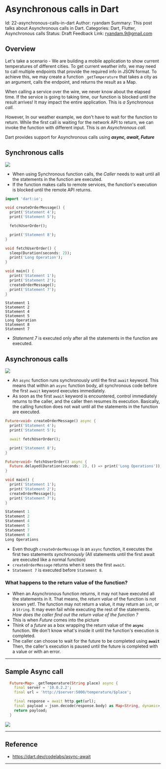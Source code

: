 # Asynchronous calls in Dart

Id: 22-asynchronous-calls-in-dart
Author: ryandam
Summary: This post talks about Asynchronous calls in Dart.
Categories: Dart, Flutter, Asynchronous calls
Status: Draft
Feedback Link: ryandam.9@gmail.com

## Overview

Let's take a scenario - We are building a mobile application to show current temperatures of different cities. To get current weather info, we may need to call multiple endpoints that provide the required info in JSON format. To achieve this, we may create a function `_getTemperature` that takes a city as an argument, calls the endpoint, and returns the result as a Map. 

When calling a service over the wire, we never know about the elapsed time. If the service is going to taking time, our function is blocked until the result arrives! It may impact the entire application. This is *a Synchronous call.*

However, In our weather example, we don't have to wait for the function to return. While the first call is waiting for the network API to return, we can invoke the function with different input. This is *an Asynchronous call.*

Dart provides support for Asynchronous calls using ***async, await, Future*** 

## Synchronous calls

![](./images/sync-calls.jpg)

- When using Synchronous function calls, the *Caller* needs to wait until all the statements in the function are executed. 
- If the function makes calls to remote services, the function's execution is blocked until the remote API returns.

```dart
import 'dart:io';

void createOrderMessage() {
  print('Statement 4');
  print('Statement 5');

  fetchUserOrder();

  print('Statement 8');
}

void fetchUserOrder() {
  sleep(Duration(seconds: 2));
  print('Long Operation');
}

void main() {
  print('Statement 1');
  print('Statement 2');
  createOrderMessage();
  print('Statement 7');
}
```

```
Statement 1
Statement 2
Statement 4
Statement 5
Long Operation
Statement 8
Statement 7
```

- *Statement 7* is executed only after all the statements in the function are executed.

## Asynchronous calls

![](./images/async-calls.jpg)

- An `async` function runs synchronously until the first `await` keyword. This means that within an `async` function body, all synchronous code before the first `await` keyword executes immediately.
- As soon as the first `await` keyword is encountered, control immediately returns to the caller, and the caller then resumes its execution. Basically, the calling function does not wait until all the statements in the function are executed.

```dart
Future<void> createOrderMessage() async {
  print('Statement 4');
  print('Statement 5');

  await fetchUserOrder();

  print('Statement 8');
}

Future<void> fetchUserOrder() async {
  Future.delayed(Duration(seconds: 2), () => print('Long Operations'));
}

void main() {
  print('Statement 1');
  print('Statement 2');
  createOrderMessage();
  print('Statement 7');
}
```

```dart
Statement 1
Statement 2
Statement 4
Statement 5
Statement 7
Statement 8
Long Operations
```

- Even though `createOrderMessage` is an `async` function, it executes the first two statements *synchronously* (All statements until the first await are executed like a normal function)
- `createOrderMessage` returns when it sees the first `await`.
- `Statement 7` is executed before `Statement 8`.

### What happens to the return value of the function?

- When an Asynchronous function returns, it may not have executed all the statements in it. That means, the *return value* of the function is not known yet!. The function may not return a value, it may return an `int`, or a `String`. It may even fail while executing the rest of the statements. *How does the caller find out the return value of the function ?*
- This is when *Future* comes into the picture
- Think of a *future* as a box wrapping the return value of the **`async`** function. We don't know what's inside it until the function's execution is completed.
- The caller can choose to wait for the future to be completed using **`await `** Then, the caller's execution is paused until the future is completed with a value or with an error.

****

## Sample Async call

```dart
  Future<Map> _getTemperature(String place) async {
    final server = '10.0.2.2';
    final url = 'http://$server:5000/temperature/$place';

    final response = await http.get(url);
    final payload = json.decode(response.body) as Map<String, dynamic>;
    return payload;
  }
```

![](./images/asynchronous-calls-dart.gif)

****

## Reference

- https://dart.dev/codelabs/async-await

****

